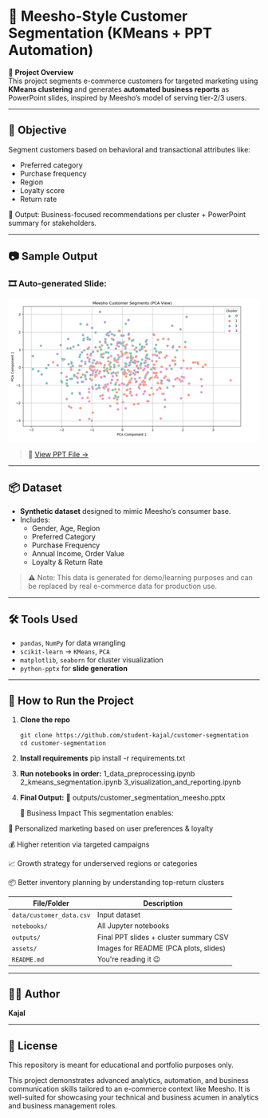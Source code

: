 # 🧺 Meesho-Style Customer Segmentation (KMeans + PPT Automation)

📌 **Project Overview**  
This project segments e-commerce customers for targeted marketing using **KMeans clustering** and generates **automated business reports** as PowerPoint slides, inspired by Meesho’s model of serving tier-2/3 users.

---

## 🎯 Objective

Segment customers based on behavioral and transactional attributes like:
- Preferred category
- Purchase frequency
- Region
- Loyalty score
- Return rate

🎯 Output: Business-focused recommendations per cluster + PowerPoint summary for stakeholders.

---

## 📷 Sample Output

### 🎞️ Auto-generated Slide:
![Cluster Slide Example](https://github.com/student-kajal/customer-segmentation/blob/main/image.png)

> 📂 [View PPT File →](https://github.com/student-kajal/customer-segmentation/blob/main/customer_segmentation_meesho.pptx)

---

## 📦 Dataset

- **Synthetic dataset** designed to mimic Meesho’s consumer base.
- Includes:
  - Gender, Age, Region
  - Preferred Category
  - Purchase Frequency
  - Annual Income, Order Value
  - Loyalty & Return Rate

> ⚠️ Note: This data is generated for demo/learning purposes and can be replaced by real e-commerce data for production use.

---

## 🛠️ Tools Used

- `pandas`, `NumPy` for data wrangling
- `scikit-learn` → `KMeans`, `PCA`
- `matplotlib`, `seaborn` for cluster visualization
- `python-pptx` for **slide generation**

---

## 🚀 How to Run the Project

1. **Clone the repo**
   ```
   git clone https://github.com/student-kajal/customer-segmentation
   cd customer-segmentation
2. **Install requirements**
    pip install -r requirements.txt
3. **Run notebooks in order:**
   1_data_preprocessing.ipynb
   2_kmeans_segmentation.ipynb
   3_visualization_and_reporting.ipynb
4. **Final Output:**
   📁 outputs/customer_segmentation_meesho.pptx

   💼 Business Impact
   This segmentation enables:

🎯 Personalized marketing based on user preferences & loyalty

💰 Higher retention via targeted campaigns

📈 Growth strategy for underserved regions or categories

📦 Better inventory planning by understanding top-return clusters

| File/Folder              | Description                            |
| ------------------------ | -------------------------------------- |
| `data/customer_data.csv` | Input dataset                          |
| `notebooks/`             | All Jupyter notebooks                  |
| `outputs/`               | Final PPT slides + cluster summary CSV |
| `assets/`                | Images for README (PCA plots, slides)  |
| `README.md`              | You're reading it 😉                   |
---

## 👩‍💻 Author

**Kajal**

---

## 📜 License

This repository is meant for educational and portfolio purposes only.

This project demonstrates advanced analytics, automation, and business communication skills tailored to an e-commerce context like Meesho. It is well-suited for showcasing your technical and business acumen in analytics and business management roles.
